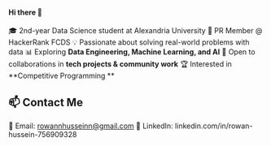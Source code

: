 #### Hi there 👋

🎓 2nd-year Data Science student at Alexandria University
💼 PR Member @ HackerRank FCDS
💡 Passionate about solving real-world problems with data 
📊 Exploring **Data Engineering, Machine Learning, and AI** 
🤝 Open to collaborations in **tech projects & community work** 
🏆 Interested in **Competitive Programming **

## 📫 Contact Me
📧 Email: rowannhusseinn@gmail.com
💼 LinkedIn: linkedin.com/in/rowan-hussein-756909328
<!--
**rowannhussein86/rowannhussein86** is a ✨ _special_ ✨ repository because its `README.md` (this file) appears on your GitHub profile.

Here are some ideas to get you started:

- 🔭 I’m currently working on ...
- 🌱 I’m currently learning ...
- 👯 I’m looking to collaborate on ...
- 🤔 I’m looking for help with ...
- 💬 Ask me about ...
- 📫 How to reach me: ...
- 😄 Pronouns: ...
- ⚡ Fun fact: ...
-->
